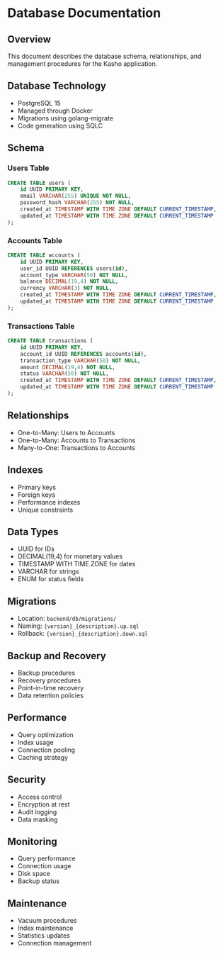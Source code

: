 # Database Documentation

## Overview
This document describes the database schema, relationships, and management procedures for the Kasho application.

## Database Technology
- PostgreSQL 15
- Managed through Docker
- Migrations using golang-migrate
- Code generation using SQLC

## Schema

### Users Table
```sql
CREATE TABLE users (
    id UUID PRIMARY KEY,
    email VARCHAR(255) UNIQUE NOT NULL,
    password_hash VARCHAR(255) NOT NULL,
    created_at TIMESTAMP WITH TIME ZONE DEFAULT CURRENT_TIMESTAMP,
    updated_at TIMESTAMP WITH TIME ZONE DEFAULT CURRENT_TIMESTAMP
);
```

### Accounts Table
```sql
CREATE TABLE accounts (
    id UUID PRIMARY KEY,
    user_id UUID REFERENCES users(id),
    account_type VARCHAR(50) NOT NULL,
    balance DECIMAL(19,4) NOT NULL,
    currency VARCHAR(3) NOT NULL,
    created_at TIMESTAMP WITH TIME ZONE DEFAULT CURRENT_TIMESTAMP,
    updated_at TIMESTAMP WITH TIME ZONE DEFAULT CURRENT_TIMESTAMP
);
```

### Transactions Table
```sql
CREATE TABLE transactions (
    id UUID PRIMARY KEY,
    account_id UUID REFERENCES accounts(id),
    transaction_type VARCHAR(50) NOT NULL,
    amount DECIMAL(19,4) NOT NULL,
    status VARCHAR(50) NOT NULL,
    created_at TIMESTAMP WITH TIME ZONE DEFAULT CURRENT_TIMESTAMP,
    updated_at TIMESTAMP WITH TIME ZONE DEFAULT CURRENT_TIMESTAMP
);
```

## Relationships
- One-to-Many: Users to Accounts
- One-to-Many: Accounts to Transactions
- Many-to-One: Transactions to Accounts

## Indexes
- Primary keys
- Foreign keys
- Performance indexes
- Unique constraints

## Data Types
- UUID for IDs
- DECIMAL(19,4) for monetary values
- TIMESTAMP WITH TIME ZONE for dates
- VARCHAR for strings
- ENUM for status fields

## Migrations
- Location: `backend/db/migrations/`
- Naming: `{version}_{description}.up.sql`
- Rollback: `{version}_{description}.down.sql`

## Backup and Recovery
- Backup procedures
- Recovery procedures
- Point-in-time recovery
- Data retention policies

## Performance
- Query optimization
- Index usage
- Connection pooling
- Caching strategy

## Security
- Access control
- Encryption at rest
- Audit logging
- Data masking

## Monitoring
- Query performance
- Connection usage
- Disk space
- Backup status

## Maintenance
- Vacuum procedures
- Index maintenance
- Statistics updates
- Connection management 